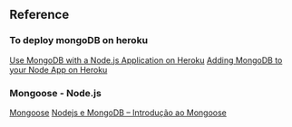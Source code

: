 ## Reference
### To deploy mongoDB on heroku
[Use MongoDB with a Node.js Application on Heroku](https://scotch.io/tutorials/use-mongodb-with-a-node-application-on-heroku)
[Adding MongoDB to your Node App on Heroku](https://teamtreehouse.com/library/adding-mongodb-to-your-node-app-on-heroku-2)
### Mongoose - Node.js
[Mongoose](http://mongoosejs.com/docs/)
[Nodejs e MongoDB – Introdução ao Mongoose](http://nodebr.com/nodejs-e-mongodb-introducao-ao-mongoose/)